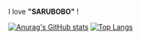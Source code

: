 
I love **"SARUBOBO"** !

[![Anurag's GitHub stats](https://github-readme-stats.vercel.app/api?username=ishige-shogo&show_icons=true&theme=synthwave)](https://github.com/anuraghazra/github-readme-stats)
[![Top Langs](https://github-readme-stats.vercel.app/api/top-langs/?username=ishige-shogo&layout=compact)](https://github.com/anuraghazra/github-readme-stats)
